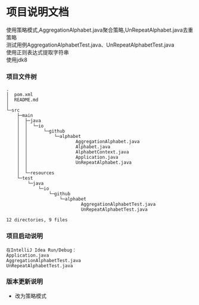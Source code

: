 # 项目说明文档
使用策略模式,AggregationAlphabet.java聚合策略,UnRepeatAlphabet.java去重策略  
测试用例AggregationAlphabetTest.java、UnRepeatAlphabetTest.java  
使用正则表达式提取字符串  
使用jdk8  

<!-- ![项目文件树](src/demo.png) -->
### 项目文件树
```
.
│  pom.xml
│  README.md
│
└─src
    ├─main
    │  ├─java
    │  │  └─io
    │  │      └─github
    │  │          └─alphabet
    │  │                  AggregationAlphabet.java
    │  │                  Alphabet.java
    │  │                  AlphabetContext.java
    │  │                  Application.java
    │  │                  UnRepeatAlphabet.java
    │  │
    │  └─resources
    └─test
        └─java
            └─io
                └─github
                    └─alphabet
                            AggregationAlphabetTest.java
                            UnRepeatAlphabetTest.java

12 directories, 9 files

```

### 项目启动说明

```
在IntelliJ Idea Run/Debug： 
Application.java
AggregationAlphabetTest.java
UnRepeatAlphabetTest.java
```
### 版本更新说明
- 改为策略模式